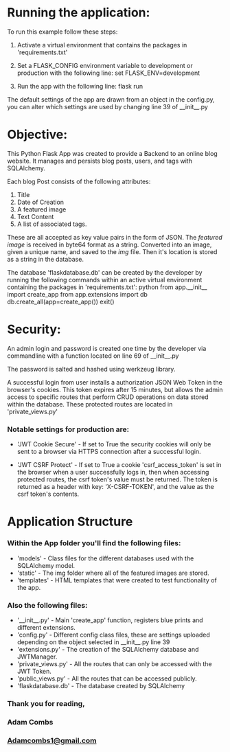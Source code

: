 # Running the application:

To run this example follow these steps:

1. Activate a virtual environment that contains the packages in 'requirements.txt'

2. Set a FLASK_CONFIG environment variable to development or production with the following line:
set FLASK_ENV=development

3. Run the app with the following line:
flask run

The default settings of the app are drawn from an object in the config.py, you can alter
which settings are used by changing line 39 of \_\_init__.py


# Objective:

This Python Flask App was created to provide a Backend to an online blog website. It manages and persists blog posts,
users, and tags with SQLAlchemy.

Each blog Post consists of the following attributes:
1. Title
2. Date of Creation
3. A featured image
4. Text Content
5. A list of associated tags.

These are all accepted as key value pairs in the form of JSON. The _featured image_ is received in byte64 format as
a string. Converted into an image, given a unique name, and saved to the _img_ file. Then it's location is stored
as a string in the database.

The database 'flaskdatabase.db' can be created by the developer by running the following commands
within an active virtual environment containing the packages in 'requirements.txt':
python
from app.\_\_init__ import create_app
from app.extensions import db
db.create_all(app=create_app())
exit()

# Security:

An admin login and password is created one time by the developer via commandline with a function
located on line 69 of \_\_init__.py

The password is salted and hashed using werkzeug library.

A successful login from user installs a authorization JSON Web Token in the browser's cookies.
This token expires after 15 minutes, but allows the admin access to specific routes that perform
CRUD operations on data stored within the database. These protected routes are located in 'private_views.py'

### Notable settings for production are:

+ 'JWT Cookie Secure' - If set to True the security cookies will only be sent to a browser via HTTPS connection
after a successful login.

+ 'JWT CSRF Protect' - If set to True a cookie 'csrf_access_token' is set in the browser when a user successfully
logs in, then when accessing protected routes, the csrf token's value must be returned.
The token is returned as a header with key: 'X-CSRF-TOKEN', and the value as the csrf token's contents.


# Application Structure

### Within the App folder you'll find the following files:

+ 'models' - Class files for the different databases used with the SQLAlchemy model.
+ 'static' - The img folder where all of the featured images are stored.
+ 'templates' - HTML templates that were created to test functionality of the app.

### Also the following files:

+ '\_\_init__.py' - Main 'create_app' function, registers blue prints and different extensions.
+ 'config.py' - Different config class files, these are settings uploaded depending on the object
selected in \_\_init__.py line 39
+ 'extensions.py' - The creation of the SQLAlchemy database and JWTManager.
+ 'private_views.py' - All the routes that can only be accessed with the JWT Token.
+ 'public_views.py' - All the routes that can be accessed publicly.
+ 'flaskdatabase.db' - The database created by SQLAlchemy

### Thank you for reading,
### Adam Combs
### Adamcombs1@gmail.com



